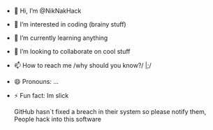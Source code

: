 - 👋 Hi, I’m @NikNakHack
- 👀 I’m interested in coding (brainy stuff)
- 🌱 I’m currently learning anything
- 💞️ I’m looking to collaborate on cool stuff
- 📫 How to reach me /why should you know?/ |;/
- 😄 Pronouns: ...
- ⚡ Fun fact:  Im slick

  GitHub hasn´t fixed a breach in their system so please notify them, People  hack into this software
  

